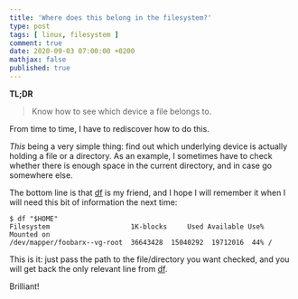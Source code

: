 ```yaml
---
title: 'Where does this belong in the filesystem?'
type: post
tags: [ linux, filesystem ]
comment: true
date: 2020-09-03 07:00:00 +0200
mathjax: false
published: true
---
```


**TL;DR**

> Know how to see which device a file belongs to.

From time to time, I have to rediscover how to do this.

*This* being a very simple thing: find out which underlying device is
actually holding a file or a directory. As an example, I sometimes have
to check whether there is enough space in the current directory, and in
case go somewhere else.

The bottom line is that [df][] is my friend, and I hope I will remember
it when I will need this bit of information the next time:

```shell
$ df "$HOME"
Filesystem                    1K-blocks     Used Available Use% Mounted on
/dev/mapper/foobarx--vg-root  36643428  15040292  19712016  44% /
```

This is it: just pass the path to the file/directory you want checked,
and you will get back the only relevant line from [df][].

Brilliant!

[df]: https://pubs.opengroup.org/onlinepubs/9699919799/utilities/df.html#tag_20_33
